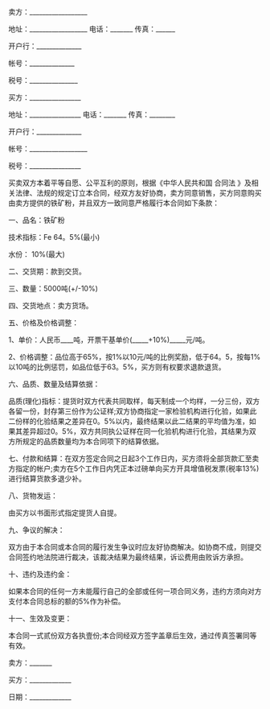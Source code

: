 
 


卖方：__________________


地址：__________________ 电话：_______ 传真：______


开户行：______________


帐号：______________


税号：_______________


买方：________________


地址：________________ 电话：_______ 传真：________


开户行：______________


帐号：__________________


税号：________________


买卖双方本着平等自愿、公平互利的原则，根据《中华人民共和国
合同法
》及相关法律、法规的规定订立本合同，经双方友好协商，卖方同意销售，买方同意购买由卖方提供的铁矿粉，并且双方一致同意严格履行本合同如下条款：


一、品名：铁矿粉


技术指标：Fe 64。5%(最小)


水份： 10%(最大)


二、交货期：款到交货。


三、数量：5000吨(+/-10%)


四、交货地点：卖方货场。


五、价格及价格调整：


1、单价：人民币____吨，开票干基单价(_____+10%)_____元/吨。


2、价格调整：品位高于65%，按1%以10元/吨的比例奖励，低于64。5，按每1%以10吨的比例惩罚，如品位低于63。5%，买方则有权要求退款退货。


六、品质、数量及结算依据：


品质(理化)指标：提货时双方代表共同取样，每天制成一个均样，一分三份，双方各留一份，封存第三份作为公证样;双方协商指定一家检验机构进行化验，如果此二份样的化验结果之差异在0。5%以内，最终结果以此二结果的平均值为准，如果其差异超过0。5%，双方共同执公证样在同一化验机构进行化验，其结果为双方所规定的品质数量均为本合同项下的结算依据。


七、付款和结算：在双方签定合同之日起3个工作日内，买方须将全部货款汇至卖方指定的帐户;卖方在5个工作日内凭正本过磅单向买方开具增值税发票(税率13%)进行结算货款多退少补。


八、货物发运：


由买方以书面形式指定提货人自提。


九、争议的解决：


双方由于本合同或本合同的履行发生争议时应友好协商解决。如协商不成，则提交合同签约地法院进行裁决，该裁决结果为最终结果，诉讼费用由败诉方承担。


十、违约及违约金：


如果本合同的任何一方未能履行自己的全部或任何一项合同义务，违约方须向对方支付本合同总标的额的5%作为补偿。


十一、生效及变更：


本合同一式贰份双方各执壹份;本合同经双方签字盖章后生效，通过传真签署同等有效。


卖方：_______  



买方：_____________


日期：_____________

 


 

 
 
 
 
 
  


  
 

  


  


  
 
 
 
 

